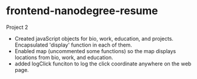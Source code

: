 # frontend-nanodegree-resume
Project 2

- Created javaScript objects for bio, work, education, and projects.  Encapsulated 'display' function in each of them.
- Enabled map (uncommented some functions) so the map displays locations from bio, work, and education.
- added logClick funciton to log the click coordinate anywhere on the web page.
